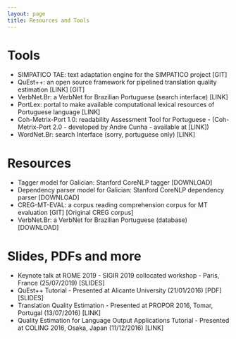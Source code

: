 ```yaml
---
layout: page
title: Resources and Tools
---
```


# Tools
- SIMPATICO TAE: text adaptation engine for the SIMPATICO project [GIT]
- QuEst++: an open source framework for pipelined translation quality estimation [LINK] [GIT]
- VerbNet.Br: a VerbNet for Brazilian Portuguese (search interface) [LINK]
- PortLex: portal to make available computational lexical resources of Portuguese language [LINK]
- Coh-Metrix-Port 1.0: readability Assessment Tool for Portuguese - (Coh-Metrix-Port 2.0 - developed by Andre Cunha - available at [LINK])
- WordNet.Br: search Interface (sorry, portuguese only) [LINK]

# Resources
- Tagger model for Galician: Stanford CoreNLP tagger [DOWNLOAD]
- Dependency parser model for Galician: Stanford CoreNLP dependency parser [DOWNLOAD]
- CREG-MT-EVAL: a corpus reading comprehension corpus for MT evaluation [GIT] [Original CREG corpus]
- VerbNet.Br: a VerbNet for Brazilian Portuguese (database) [DOWNLOAD]

# Slides, PDFs and more
- Keynote talk at ROME 2019 - SIGIR 2019 collocated workshop - Paris, France (25/07/2019) [SLIDES]
- QuEst++ Tutorial - Presented at Alicante University (21/01/2016) [PDF] [SLIDES]
- Translation Quality Estimation - Presented at PROPOR 2016, Tomar, Portugal (13/07/2016) [LINK]
- Quality Estimation for Language Output Applications Tutorial - Presented at COLING 2016, Osaka, Japan (11/12/2016) [LINK] 


